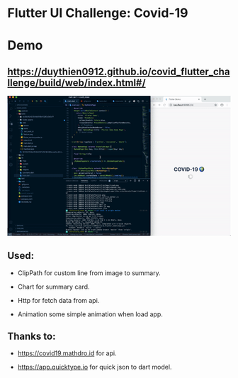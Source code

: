 # Flutter UI Challenge: Covid-19

# Demo

## https://duythien0912.github.io/covid_flutter_challenge/build/web/index.html#/


![alt text](https://raw.githubusercontent.com/duythien0912/covid_flutter_challenge/master/ezgif.com-video-to-gif.gif)


## Used:

- ClipPath for custom line from image to summary.

- Chart for summary card.

- Http for fetch data from api.

- Animation some simple animation when load app.


## Thanks to:

- https://covid19.mathdro.id for api.

- https://app.quicktype.io for quick json to dart model.
